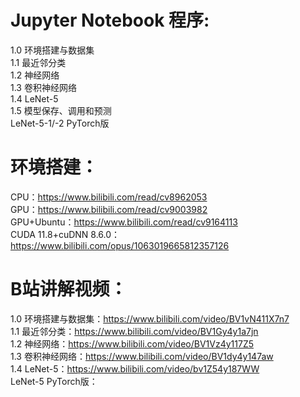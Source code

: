 # Jupyter Notebook 程序:  
1.0 环境搭建与数据集  
1.1 最近邻分类  
1.2 神经网络  
1.3 卷积神经网络  
1.4 LeNet-5  
1.5 模型保存、调用和预测  
LeNet-5-1/-2 PyTorch版  

# 环境搭建：  
CPU：https://www.bilibili.com/read/cv8962053  
GPU：https://www.bilibili.com/read/cv9003982  
GPU+Ubuntu：https://www.bilibili.com/read/cv9164113  
CUDA 11.8+cuDNN 8.6.0：https://www.bilibili.com/opus/1063019665812357126  

# B站讲解视频：  
1.0 环境搭建与数据集：https://www.bilibili.com/video/BV1vN411X7n7  
1.1 最近邻分类：https://www.bilibili.com/video/BV1Gy4y1a7jn  
1.2 神经网络：https://www.bilibili.com/video/BV1Vz4y117Z5  
1.3 卷积神经网络：https://www.bilibili.com/video/BV1dy4y147aw  
1.4 LeNet-5：https://www.bilibili.com/video/bv1Z54y187WW  
LeNet-5 PyTorch版：  
